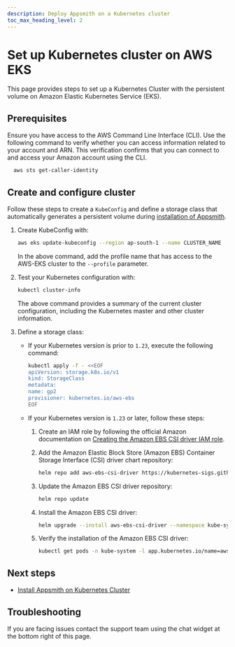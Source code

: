 ```yaml
---
description: Deploy Appsmith on a Kubernetes cluster
toc_max_heading_level: 2
---
```


# Set up Kubernetes cluster on AWS EKS

This page provides steps to set up a Kubernetes Cluster with the persistent volume on Amazon Elastic Kubernetes Service (EKS).

## Prerequisites

Ensure you have access to the AWS Command Line Interface (CLI). Use the following command to verify whether you can access information related to your account and ARN. This verification confirms that you can connect to and access your Amazon account using the CLI.

  ```bash
    aws sts get-caller-identity
  ```

## Create and configure cluster

Follow these steps to create a `KubeConfig` and define a storage class that automatically generates a persistent volume during [installation of Appsmith](/getting-started/setup/installation-guides/kubernetes).

1. Create KubeConfig with:

    ```bash
    aws eks update-kubeconfig --region ap-south-1 --name CLUSTER_NAME  --profile <PROFILE_NAME>
    ```

    In the above command, add the profile name that has access to the AWS-EKS cluster to the `--profile` parameter.

2. Test your Kubernetes configuration with:

    ```bash
    kubectl cluster-info
    ```

    The above command provides a summary of the current cluster configuration, including the Kubernetes master and other cluster information.

3. Define a storage class:

   * If your Kubernetes version is prior to `1.23`, execute the following command:

        ```bash
        kubectl apply -f - <<EOF
        apiVersion: storage.k8s.io/v1
        kind: StorageClass
        metadata:
        name: gp2
        provisioner: kubernetes.io/aws-ebs
        EOF
        ```

    * If your Kubernetes version is `1.23` or later, follow these steps:

        1. Create an IAM role by following the official Amazon documentation on [Creating the Amazon EBS CSI driver IAM role](https://docs.aws.amazon.com/eks/latest/userguide/csi-iam-role.html).

        2. Add the Amazon Elastic Block Store (Amazon EBS) Container Storage Interface (CSI) driver chart repository:

            ```bash
            helm repo add aws-ebs-csi-driver https://kubernetes-sigs.github.io/aws-ebs-csi-driver
            ```

        3. Update the Amazon EBS CSI driver repository:

            ```bash
            helm repo update
            ```

        4. Install the Amazon EBS CSI driver:

            ```bash
            helm upgrade --install aws-ebs-csi-driver --namespace kube-system aws-ebs-csi-driver aws-ebs-csi-driver
            ```

        5. Verify the installation of the Amazon EBS CSI driver:

            ```bash
            kubectl get pods -n kube-system -l app.kubernetes.io/name=aws-ebs-csi-driver
            ```

## Next steps

* [Install Appsmith on Kubernetes Cluster](/getting-started/setup/installation-guides/kubernetes)

## Troubleshooting

If you are facing issues contact the support team using the chat widget at the bottom right of this page.

